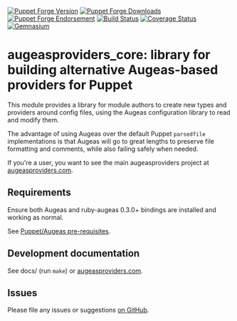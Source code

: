 [![Puppet Forge Version](http://img.shields.io/puppetforge/v/herculesteam/augeasproviders_core.svg)](https://forge.puppetlabs.com/herculesteam/augeasproviders_core)
[![Puppet Forge Downloads](http://img.shields.io/puppetforge/dt/herculesteam/augeasproviders_core.svg)](https://forge.puppetlabs.com/herculesteam/augeasproviders_core)
[![Puppet Forge Endorsement](https://img.shields.io/puppetforge/e/herculesteam/augeasproviders_core.svg)](https://forge.puppetlabs.com/herculesteam/augeasproviders_core)
[![Build Status](https://img.shields.io/travis/hercules-team/augeasproviders_core/master.svg)](https://travis-ci.org/hercules-team/augeasproviders_core)
[![Coverage Status](https://img.shields.io/coveralls/hercules-team/augeasproviders_core.svg)](https://coveralls.io/r/hercules-team/augeasproviders_core)
[![Gemnasium](https://img.shields.io/gemnasium/hercules-team/augeasproviders_core.svg)](https://gemnasium.com/hercules-team/augeasproviders_core)

# augeasproviders\_core: library for building alternative Augeas-based providers for Puppet

This module provides a library for module authors to create new types and
providers around config files, using the Augeas configuration library to read
and modify them.

The advantage of using Augeas over the default Puppet `parsedfile`
implementations is that Augeas will go to great lengths to preserve file
formatting and comments, while also failing safely when needed.

If you're a user, you want to see the main augeasproviders project at
[augeasproviders.com](http://augeasproviders.com).

## Requirements

Ensure both Augeas and ruby-augeas 0.3.0+ bindings are installed and working as
normal.

See [Puppet/Augeas pre-requisites](http://docs.puppetlabs.com/guides/augeas.html#pre-requisites).

## Development documentation

See docs/ (run `make`) or [augeasproviders.com](http://augeasproviders.com/documentation/).

## Issues

Please file any issues or suggestions [on GitHub](https://github.com/hercules-team/augeasproviders_core/issues).

